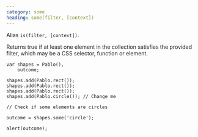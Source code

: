 ```yaml
---
category: some
heading: some(filter, [context])
---
```


Alias `is(filter, [context])`.

Returns true if at least one element in the collection satisfies the provided filter, which may be a CSS selector, function or element.

    var shapes = Pablo(),
        outcome;

    shapes.add(Pablo.rect());
    shapes.add(Pablo.rect());
    shapes.add(Pablo.rect());
    shapes.add(Pablo.circle()); // Change me

    // Check if some elements are circles

    outcome = shapes.some('circle');

    alert(outcome);
